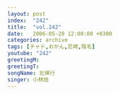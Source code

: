 ```yaml
---
layout: post
index:  "242"
title:  "vol.242"
date:   2006-05-20 12:00:00 +0300
categories: archive
tags: [チャド,おかん,尼崎,陰毛]
youtube: "242"
greetingM: 
greetingT: 
songName: 北帰行
singer: 小林旭
---
```

